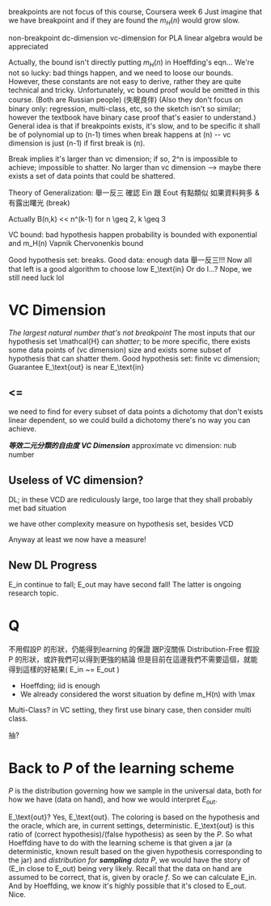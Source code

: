 breakpoints are not focus of this course, Coursera week 6
Just imagine that we have breakpoint and if they are found the $m_H(n)$ would grow slow.

non-breakpoint
dc-dimension
vc-dimension for PLA
linear algebra would be appreciated

Actually, the bound isn't directly putting $m_H(n)$ in Hoeffding's eqn... We're not so lucky: bad things happen, and we need to loose our bounds. However, these constants are not easy to derive, rather they are quite technical and tricky. Unfortunately, vc bound proof would be omitted in this course. (Both are Russian people) (失眠良伴) (Also they don't focus on binary only: regression, multi-class, etc, so the sketch isn't so similar; however the textbook have binary case proof that's easier to understand.)
General idea is that if breakpoints exists, it's slow, and to be specific it shall be of polynomial up to (n-1) times when break happens at (n) -- vc dimension is just (n-1) if first break is (n).

Break implies it's larger than vc dimension; if so, 2^n is impossible to achieve; impossible to shatter.
No larger than vc dimension --> maybe there exists a set of data points that could be shattered.

Theory of Generalization: 舉一反三
確認 Ein 跟 Eout 有點類似
如果資料夠多 & 有露出曙光 (break)

Actually B(n,k) << n^(k-1) for n \geq 2, k \geq 3

VC bound: bad hypothesis happen probability is bounded with exponential and m_H(n)
Vapnik Chervonenkis bound

Good hypothesis set: breaks.
Good data: enough data
舉一反三!!!
Now all that left is a good algorithm to choose low E_\text{in}
Or do I...?
Nope, we still need luck lol

# VC Dimension

*The largest natural number that's not breakpoint*
The most inputs that our hypothesis set \mathcal{H} can *shatter*; to be more specific, there exists some data points of (vc dimension) size and exists some subset of hypothesis that can shatter them.
Good hypothesis set: finite vc dimension; Guarantee E_\text{out} is near E_\text{in}

## <=

we need to find for every subset of data points a dichotomy that don't exists
linear dependent, so we could build a dichotomy there's no way you can achieve.

__*等效二元分類的自由度*__
__*VC Dimension*__
approximate vc dimension: nub number

## Useless of VC dimension?

DL; in these VCD are rediculously large, too large that they shall probably met bad situation

we have other complexity measure on hypothesis set, besides VCD

Anyway at least we now have a measure!

## New DL Progress

E_in continue to fall; E_out may have second fall!
The latter is ongoing research topic.

# Q

不用假設P 的形狀，仍能得到learning 的保證
跟P沒關係
Distribution-Free
假設P 的形狀，或許我們可以得到更強的結論
但是目前在這邊我們不需要這個，就能得到這樣的好結果( E_in ~= E_out )
- Hoeffding; iid is enough
- We already considered the worst situation by define m_H(n) with \max

Multi-Class?
in VC setting, they first use binary case, then consider multi class.

抽?

# Back to $P$ of the learning scheme

$P$ is the distribution governing how we sample in the universal data, both for how we have (data on hand), and how we would interpret $E_\text{out}$.

E_\text{out}?
Yes, E_\text{out}.
The coloring is based on the hypothesis and the oracle, which are, in current settings, deterministic.
E_\text{out} is this ratio of (correct hypothesis)/(false hypothesis) as seen by the $P$.
So what Hoeffding have to do with the learning scheme is that given a jar (a deterministic, known result based on the given hypothesis corresponding to the jar) and *distribution for __sampling__ data $P$*, we would have the story of (E_in close to E_out) being very likely.
Recall that the data on hand are assumed to be correct, that is, given by oracle $f$. So we can calculate E_in. And by Hoeffding, we know it's highly possible that it's closed to E_out. Nice.
